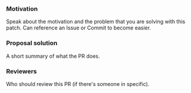 ### Motivation
Speak about the motivation and the problem that you are solving with this
patch. Can reference an Issue or Commit to become easier.

### Proposal solution
A short summary of what the PR does.

### Reviewers
Who should review this PR (if there's someone in specific).
